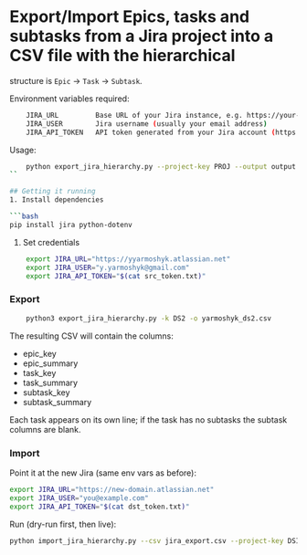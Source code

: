 # Export/Import Epics, tasks and subtasks from a Jira project into a CSV file with the hierarchical
structure is `Epic` → `Task` → `Subtask`.

Environment variables required:
```bash
    JIRA_URL         Base URL of your Jira instance, e.g. https://your-domain.atlassian.net
    JIRA_USER        Jira username (usually your email address)
    JIRA_API_TOKEN   API token generated from your Jira account (https://id.atlassian.com/manage-profile/security/api-tokens)
```

Usage:
```bash
    python export_jira_hierarchy.py --project-key PROJ --output output.csv
``

## Getting it running
1. Install dependencies

```bash
pip install jira python-dotenv
```

1. Set credentials
```bash
    export JIRA_URL="https://yyarmoshyk.atlassian.net"
    export JIRA_USER="y.yarmoshyk@gmail.com"
    export JIRA_API_TOKEN="$(cat src_token.txt)"
```
### Export
```bash
    python3 export_jira_hierarchy.py -k DS2 -o yarmoshyk_ds2.csv
```

The resulting CSV will contain the columns:
* epic_key
* epic_summary
* task_key
* task_summary
* subtask_key
* subtask_summary

Each task appears on its own line; if the task has no subtasks the subtask columns are blank.

### Import
Point it at the new Jira (same env vars as before):

```bash
export JIRA_URL="https://new-domain.atlassian.net"
export JIRA_USER="you@example.com"
export JIRA_API_TOKEN="$(cat dst_token.txt)"
```

Run (dry-run first, then live):
```bash
python import_jira_hierarchy.py --csv jira_export.csv --project-key DSIT --epic-name-field epicname_12345
```
